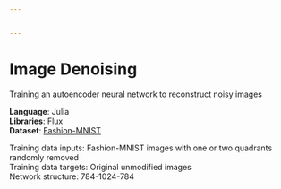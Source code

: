 ```yaml
---


---
```


<h1 id="image-denoising">Image Denoising</h1>
<p>Training an autoencoder neural network to reconstruct noisy images</p>
<p><strong>Language</strong>: Julia<br>
<strong>Libraries</strong>: Flux<br>
<strong>Dataset</strong>: <a href="https://github.com/zalandoresearch/fashion-mnist" title="Fashion MNIST">Fashion-MNIST</a></p>
<p>Training data inputs: Fashion-MNIST images with one or two quadrants randomly removed<br>
Training data targets: Original unmodified images<br>
Network structure: 784-1024-784</p>

